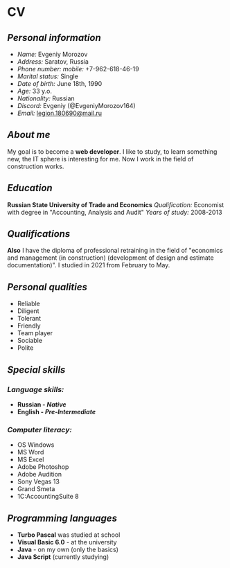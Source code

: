 # CV

## ***Personal information***

- *Name:* Evgeniy Morozov
- *Address:* Saratov, Russia
- *Phone number: mobile:* +7-962-618-46-19
- *Marital status:* Single
- *Date of birth:* June 18th, 1990
- *Age:* 33 y.o.
- *Nationality:* Russian
- *Discord:* Evgeniy (@EvgeniyMorozov164)
- *Email:* legion.180690@mail.ru


## ***About me***

My goal is to become a **web developer**. I like to study, to learn something new, the IT sphere is interesting for me. Now I work in the field of construction works.


## ***Education***

**Russian State University of Trade and Economics**
*Qualification:* Economist with degree in "Accounting, Analysis and Audit"
*Years of study:* 2008-2013


## ***Qualifications***

**Also** I have the diploma of professional retraining in the field of "economics and management (in construction) (development of design and estimate documentation)". I studied in 2021 from February to May.

## ***Personal qualities***

- Reliable
- Diligent
- Tolerant
- Friendly
- Team player
- Sociable
- Polite


## ***Special skills***

### *Language skills:*

- **Russian - _Native_**
- **English - _Pre-Intermediate_**

### *Computer literacy:*

- OS Windows
- MS Word
- MS Excel
- Adobe Photoshop
- Adobe Audition
- Sony Vegas 13
- Grand Smeta
- 1C:AccountingSuite 8


## ***Programming languages***

- **Turbo Pascal** was studied at school
- **Visual Basic 6.0** - at the university
- **Java** - on my own (only the basics)
- **Java Script** (currently studying)
